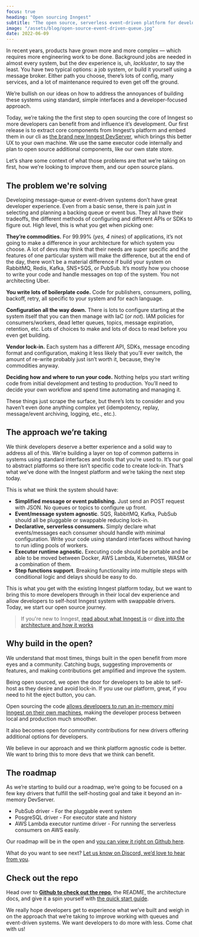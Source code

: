 ```yaml
---
focus: true
heading: "Open sourcing Inngest"
subtitle: "The open source, serverless event-driven platform for developers."
image: "/assets/blog/open-source-event-driven-queue.jpg"
date: 2022-06-09
---
```


In recent years, products have grown more and more complex — which requires more engineering work to be done. Background jobs are needed in almost every system, but the dev experience is, uh, _lackluster_, to say the least. You have two typical options: a job system, or build it yourself using a message broker. Either path you choose, there’s lots of config, many services, and a lot of maintenance required to even get off the ground.

We’re bullish on our ideas on how to address the annoyances of building these systems using standard, simple interfaces and a developer-focused approach.

Today, we’re taking the the first step to open sourcing the core of Inngest so more developers can benefit from and influence it’s development. Our first release is to extract core components from Inngest’s platform and embed them in our cli as [the brand new Inngest DevServer](/blog/introducing-inngest-dev-server), which brings this better UX to your own machine. We use the same executor code internally and plan to open source additional components, like our own state store.

Let’s share some context of what those problems are that we’re taking on first, how we’re looking to improve them, and our open source plans.

## The problem we're solving

Developing message-queue or event-driven systems don’t have great developer experience. Even from a basic sense, there is pain just in selecting and planning a backing queue or event bus. They all have their tradeoffs, the different methods of configuring and different APIs or SDKs to figure out. High level, this is what you get when picking one:

**They’re commodities.** For 99.99% (_yes, 4 nines_) of applications, it’s not going to make a difference in your architecture for which system you choose. A lot of devs may think that their needs are super specific and the features of one particular system will make the difference, but at the end of the day, there won’t be a material difference if build your system on RabbitMQ, Redis, Kafka, SNS+SQS, or PubSub. It’s mostly how you choose to write your code and handle messages on top of the system. You not architecting Uber.

**You write lots of boilerplate code.** Code for publishers, consumers, polling, backoff, retry, all specific to your system and for each language.

**Configuration all the way down.** There is lots to configure starting at the system itself that you can then manage with IaC (_or not_). IAM policies for consumers/workers, dead letter queues, topics, message expiration, retention, etc. Lots of choices to make and lots of docs to read before you even get building.

**Vendor lock-in.** Each system has a different API, SDKs, message encoding format and configuration, making it less likely that you’ll ever switch, the amount of re-write probably just isn’t worth it, because, they’re commodities anyway.

**Deciding how and where to run your code.** Nothing helps you start writing code from initial development and testing to production. You’ll need to decide your own workflow and spend time automating and managing it.

These things just scrape the surface, but there’s lots to consider and you haven’t even done anything complex yet (idempotency, replay, message/event archiving, logging, etc., etc.).

## **The approach we’re taking**

We think developers deserve a better experience and a solid way to address all of this. We’re building a layer on top of common patterns in systems using standard interfaces and tools that you’re used to. It’s our goal to abstract platforms so there isn’t specific code to create lock-in. That’s what we’ve done with the Inngest platform and we’re taking the next step today.

This is what we think the system should have:

- **Simplified message or event publishing.** Just send an POST request with JSON. No queues or topics to configure up front.
- **Event/message system agnostic**. SQS, RabbitMQ, Kafka, PubSub should all be pluggable or swappable reducing lock-in.
- **Declarative, serverless consumers.** Simply declare what events/messages each consumer should handle with minimal configuration. Write your code using standard interfaces without having to run idling pools of workers.
- **Executor runtime agnostic.** Executing code should be portable and be able to be moved between Docker, AWS Lambda, Kubernetes, WASM or a combination of them.
- **Step functions support**. Breaking functionality into multiple steps with conditional logic and delays should be easy to do.

This is what you get with the existing Inngest platform today, but we want to bring this to more developers through in their local dev experience and allow developers to self-host Inngest system with swappable drivers. Today, we start our open source journey.

> If you're new to Inngest, [read about what Inngest is](/docs) or [dive into the architecture and how it works](https://github.com/inngest/inngest#project-architecture)

## Why build in the open?

We understand that most times, things built in the open benefit from more eyes and a community. Catching bugs, suggesting improvements or features, and making contributions get amplified and improve the system.

Being open sourced, we open the door for developers to be able to self-host as they desire and avoid lock-in. If you use our platform, great, if you need to hit the eject button, you can.

Open sourcing the code [allows developers to run an in-memory mini Inngest on their own machines](/blog/introducing-inngest-dev-server), making the developer process between local and production much smoother.

It also becomes open for community contributions for new drivers offering additional options for developers.

We believe in our approach and we think platform agnostic code is better. We want to bring this to more devs that we think can benefit.

## The roadmap

As we’re starting to build our a roadmap, we’re going to be focused on a few key drivers that fulfill the self-hosting goal and take it beyond an in-memory DevServer.

- PubSub driver - For the pluggable event system
- PosgreSQL driver - For executor state and history
- AWS Lambda executor runtime driver - For running the serverless consumers on AWS easily.

Our roadmap will be in the open and [you can view it right on Github here](https://github.com/orgs/inngest/projects/1).

What do you want to see next? [Let us know on Discord, we’d love to hear from you](/discord).

## Check out the repo

Head over to **[Github to check out the repo](https://github.com/inngest/inngest)**, the README, the architecture docs, and give it a spin yourself with [the quick start guide](/docs/functions).

We really hope developers get to experience what we’ve built and weigh in on the approach that we’re taking to improve working with queues and event-driven systems. We want developers to do more with less. Come chat with us!
